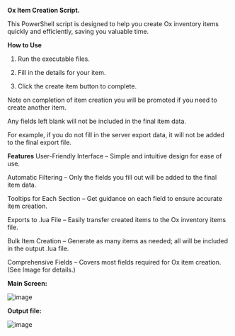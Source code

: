 **Ox Item Creation Script.**

This PowerShell script is designed to help you create Ox inventory items quickly and efficiently, saving you valuable time.



**How to Use**
1. Run the executable files.

2. Fill in the details for your item.

3. Click the create item button to complete.

Note on completion of item creation you will be promoted if you need to create another item.

Any fields left blank will not be included in the final item data.

For example, if you do not fill in the server export data, it will not be added to the final export file.



**Features**
User-Friendly Interface – Simple and intuitive design for ease of use.

Automatic Filtering – Only the fields you fill out will be added to the final item data.

Tooltips for Each Section – Get guidance on each field to ensure accurate item creation.

Exports to .lua File – Easily transfer created items to the Ox inventory items file.

Bulk Item Creation – Generate as many items as needed; all will be included in the output .lua file.

Comprehensive Fields – Covers most fields required for Ox item creation. (See Image for details.)



**Main Screen:**

![image](https://github.com/user-attachments/assets/b0ff655b-a6e0-48cb-9768-0822421ae69d)


**Output file:**

![image](https://github.com/user-attachments/assets/1fc61a9f-8345-479c-a0f4-6190532c6ae9)
